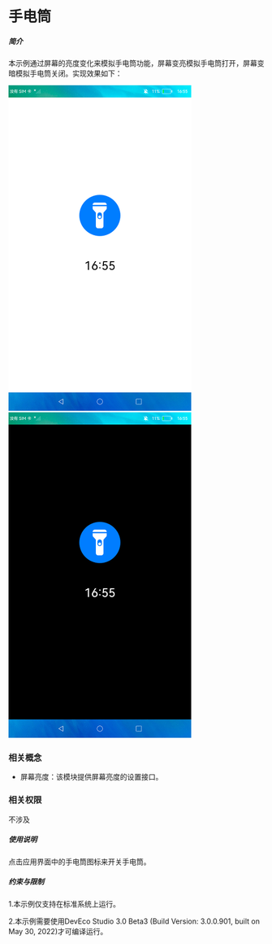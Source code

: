 # 手电筒

##### 简介

本示例通过屏幕的亮度变化来模拟手电筒功能，屏幕变亮模拟手电筒打开，屏幕变暗模拟手电筒关闭。实现效果如下：

![](screenshots/device/light.png)
![](screenshots/device/dark.png)

### 相关概念

-  屏幕亮度：该模块提供屏幕亮度的设置接口。

### 相关权限

不涉及

##### 使用说明

点击应用界面中的手电筒图标来开关手电筒。

##### 约束与限制

1.本示例仅支持在标准系统上运行。

2.本示例需要使用DevEco Studio 3.0 Beta3 (Build Version: 3.0.0.901, built on May 30, 2022)才可编译运行。